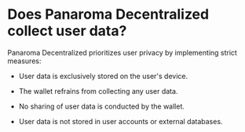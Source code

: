 # Does Panaroma Decentralized collect user data?

Panaroma Decentralized prioritizes user privacy by implementing strict measures: 

- User data is exclusively stored on the user's device. 

- The wallet refrains from collecting any user data. 

- No sharing of user data is conducted by the wallet. 

- User data is not stored in user accounts or external databases. 